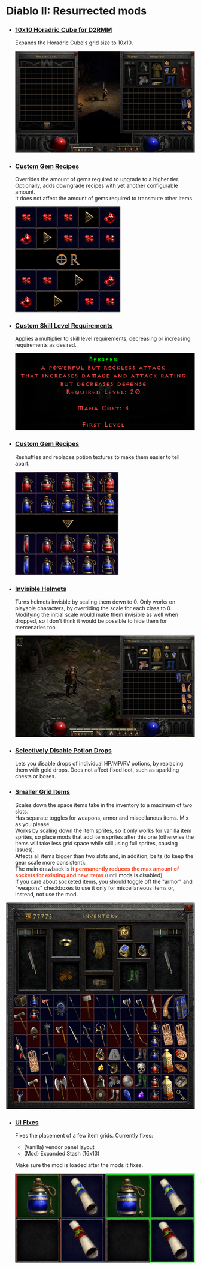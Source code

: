 # Diablo II: Resurrected mods

- ### [10x10 Horadric Cube for D2RMM](./10x10Cube)

  Expands the Horadric Cube's grid size to 10x10.

  ![mouse.jpg](./10x10Cube/_meta/mouse.jpg)

- ### [Custom Gem Recipes](./CustomGemRecipes)

  Overrides the amount of gems required to upgrade to a higher tier.  
  Optionally, adds downgrade recipes with yet another configurable amount.  
  It does not affect the amount of gems required to transmute other items.

  ![demo.jpg](./CustomGemRecipes/_meta/demo.png)

- ### [Custom Skill Level Requirements](./CustomSkillLevelRequirements)

  Applies a multiplier to skill level requirements, decreasing or increasing requirements as desired.

  ![demo.png](./CustomSkillLevelRequirements/_meta/demo.png)

- ### [Custom Gem Recipes](./ImprovedPotionVisibility)

  Reshuffles and replaces potion textures to make them easier to tell apart.

  ![demo.png](./ImprovedPotionVisibility/_meta/demo.png)

- ### [Invisible Helmets](./InvisibleHelmets)

  Turns helmets invisble by scaling them down to 0.
  Only works on playable characters, by overriding the scale for each class to 0.
  Modifying the initial scale would make them invisible as well when dropped, so I don't think it would be possible to hide them for mercenaries too.

  ![demo.jpg](./InvisibleHelmets/_meta/demo.jpg)

- ### [Selectively Disable Potion Drops](./SelectivelyDisablePotionDrops)

  Lets you disable drops of individual HP/MP/RV potions, by replacing them with gold drops.
  Does not affect fixed loot, such as sparkling chests or boses.

- ### [Smaller Grid Items](./SmallerGridItems)

  Scales down the space items take in the inventory to a maximum of two slots.  
  Has separate toggles for weapons, armor and miscellanous items. Mix as you please.  
  Works by scaling down the item sprites, so it only works for vanilla item sprites, so place mods that add item sprites after this one (otherwise the items will take less grid space while still using full sprites, causing issues).  
  Affects all items bigger than two slots and, in addition, belts (to keep the gear scale more consistent).  
  The main drawback is <span style="color:#f64f2e">**it permanently reduces the max amount of sockets for existing and new items**</span> (until mods is disabled).  
  If you care about socketed items, you should toggle off the "armor" and "weapons" checkboxes to use it only for miscellaneous items or, instead, not use the mod.  

![demo.jpg](./SmallerGridItems/_meta/demo.jpg)

- ### [UI Fixes](./UIFixes)

  Fixes the placement of a few item grids.
  Currently fixes:

  - (Vanilla) vendor panel layout
  - (Mod) Expanded Stash (16x13)

  Make sure the mod is loaded after the mods it fixes.

  ![demo.png](./UIFixes/_meta/demo.png)
